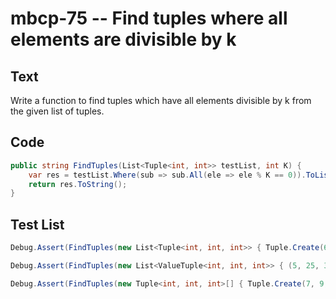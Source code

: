 # mbcp-75 -- Find tuples where all elements are divisible by k

## Text

Write a function to find tuples which have all elements divisible by k from the given list of tuples.

## Code

```csharp
public string FindTuples(List<Tuple<int, int>> testList, int K) {
    var res = testList.Where(sub => sub.All(ele => ele % K == 0)).ToList();
    return res.ToString();
}
```

## Test List

```csharp
Debug.Assert(FindTuples(new List<Tuple<int, int, int>> { Tuple.Create(6, 24, 12), Tuple.Create(7, 9, 6), Tuple.Create(12, 18, 21) }, 6) == "[(6, 24, 12)]");
```

```csharp
Debug.Assert(FindTuples(new List<ValueTuple<int, int, int>> { (5, 25, 30), (4, 2, 3), (7, 8, 9) }, 5).ToString() == "[(5, 25, 30)]");
```

```csharp
Debug.Assert(FindTuples(new Tuple<int, int, int>[] { Tuple.Create(7, 9, 16), Tuple.Create(8, 16, 4), Tuple.Create(19, 17, 18) }, 4) == "[(8, 16, 4)]");
```
